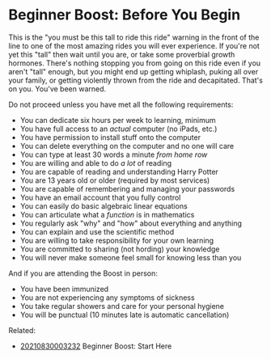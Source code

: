 # Beginner Boost: Before You Begin

This is the "you must be this tall to ride this ride" warning in the
front of the line to one of the most amazing rides you will ever
experience. If you're not yet this "tall" then wait until you are, or
take some proverbial growth hormones. There's nothing stopping you from
going on this ride even if you aren't "tall" enough, but you might end
up getting whiplash, puking all over your family, or getting violently
thrown from the ride and decapitated. That's on you. You've been warned.

Do not proceed unless you have met all the following requirements:

* You can dedicate six hours per week to learning, minimum
* You have full access to an *actual* computer (no iPads, etc.)
* You have permission to install stuff onto the computer
* You can delete everything on the computer and no one will care
* You can type at least 30 words a minute *from home row*
* You are willing and able to do *a lot* of reading
* You are capable of reading and understanding Harry Potter
* You are 13 years old or older (required by most services)
* You are capable of remembering and managing your passwords
* You have an email account that you fully control
* You can easily do basic algebraic linear equations
* You can articulate what a *function* is in mathematics
* You regularly ask "why" and "how" about everything and anything
* You can explain and use the scientific method
* You are willing to take responsibility for your own learning
* You are committed to sharing (not hording) your knowledge
* You will never make someone feel small for knowing less than you

And if you are attending the Boost in person:

* You have been immunized
* You are not experiencing any symptoms of sickness
* You take regular showers and care for your personal hygiene
* You will be punctual (10 minutes late is automatic cancellation)

Related:

* [20210830003232](/20210830003232/) Beginner Boost: Start Here
